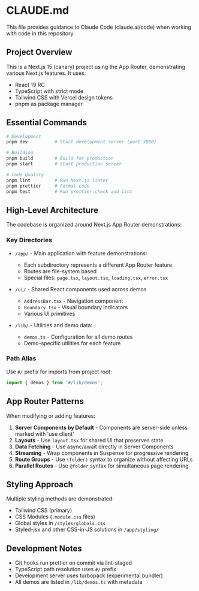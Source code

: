 # CLAUDE.md

This file provides guidance to Claude Code (claude.ai/code) when working with code in this repository.

## Project Overview

This is a Next.js 15 (canary) project using the App Router, demonstrating various Next.js features. It uses:
- React 19 RC
- TypeScript with strict mode
- Tailwind CSS with Vercel design tokens
- pnpm as package manager

## Essential Commands

```bash
# Development
pnpm dev          # Start development server (port 3000)

# Building
pnpm build        # Build for production
pnpm start        # Start production server

# Code Quality
pnpm lint         # Run Next.js linter
pnpm prettier     # Format code
pnpm test         # Run prettier:check and lint
```

## High-Level Architecture

The codebase is organized around Next.js App Router demonstrations:

### Key Directories

- `/app/` - Main application with feature demonstrations:
  - Each subdirectory represents a different App Router feature
  - Routes are file-system based
  - Special files: `page.tsx`, `layout.tsx`, `loading.tsx`, `error.tsx`
  
- `/ui/` - Shared React components used across demos
  - `AddressBar.tsx` - Navigation component
  - `Boundary.tsx` - Visual boundary indicators
  - Various UI primitives

- `/lib/` - Utilities and demo data:
  - `demos.ts` - Configuration for all demo routes
  - Demo-specific utilities for each feature

### Path Alias

Use `#/` prefix for imports from project root:
```typescript
import { demos } from '#/lib/demos';
```

## App Router Patterns

When modifying or adding features:

1. **Server Components by Default** - Components are server-side unless marked with 'use client'
2. **Layouts** - Use `layout.tsx` for shared UI that preserves state
3. **Data Fetching** - Use async/await directly in Server Components
4. **Streaming** - Wrap components in Suspense for progressive rendering
5. **Route Groups** - Use `(folder)` syntax to organize without affecting URLs
6. **Parallel Routes** - Use `@folder` syntax for simultaneous page rendering

## Styling Approach

Multiple styling methods are demonstrated:
- Tailwind CSS (primary)
- CSS Modules (`.module.css` files)
- Global styles in `/styles/globals.css`
- Styled-jsx and other CSS-in-JS solutions in `/app/styling/`

## Development Notes

- Git hooks run prettier on commit via lint-staged
- TypeScript path resolution uses `#/` prefix
- Development server uses turbopack (experimental bundler)
- All demos are listed in `/lib/demos.ts` with metadata